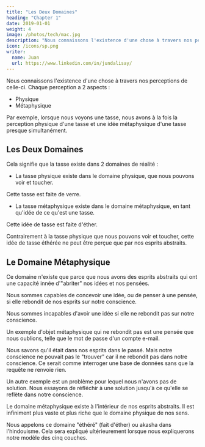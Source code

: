 ```yaml
---
title: "Les Deux Domaines"
heading: "Chapter 1"
date: 2019-01-01
weight: 4
image: /photos/tech/mac.jpg
description: "Nous connaissons l'existence d'une chose à travers nos perceptions de celle-ci"
icon: /icons/sp.png
writer:
  name: Juan
  url: https://www.linkedin.com/in/jundalisay/
---
```



Nous connaissons l'existence d'une chose à travers nos perceptions de celle-ci. Chaque perception a 2 aspects :

- Physique
- Métaphysique

Par exemple, lorsque nous voyons une tasse, nous avons à la fois la perception physique d'une tasse et une idée métaphysique d'une tasse presque simultanément.


## Les Deux Domaines

Cela signifie que la tasse existe dans 2 domaines de réalité :

- La tasse physique existe dans le domaine physique, que nous pouvons voir et toucher.

Cette tasse est faite de verre.

- La tasse métaphysique existe dans le domaine métaphysique, en tant qu'idée de ce qu'est une tasse.

Cette idée de tasse est faite d'éther.

Contrairement à la tasse physique que nous pouvons voir et toucher, cette idée de tasse éthérée ne peut être perçue que par nos esprits abstraits.


## Le Domaine Métaphysique

Ce domaine n'existe que parce que nous avons des esprits abstraits qui ont une capacité innée d'"abriter" nos idées et nos pensées.

Nous sommes capables de concevoir une idée, ou de penser à une pensée, si elle rebondit de nos esprits sur notre conscience.

Nous sommes incapables d'avoir une idée si elle ne rebondit pas sur notre conscience.

Un exemple d'objet métaphysique qui ne rebondit pas est une pensée que nous oublions, telle que le mot de passe d'un compte e-mail.

Nous savons qu'il était dans nos esprits dans le passé. Mais notre conscience ne pouvait pas le "trouver" car il ne rebondit pas dans notre conscience. Ce serait comme interroger une base de données sans que la requête ne renvoie rien.

Un autre exemple est un problème pour lequel nous n'avons pas de solution. Nous essayons de réfléchir à une solution jusqu'à ce qu'elle se reflète dans notre conscience.

Le domaine métaphysique existe à l'intérieur de nos esprits abstraits. Il est infiniment plus vaste et plus riche que le domaine physique de nos sens.

Nous appelons ce domaine "éthéré" (fait d'éther) ou akasha dans l'hindouisme. Cela sera expliqué ultérieurement lorsque nous expliquerons notre modèle des cinq couches.

